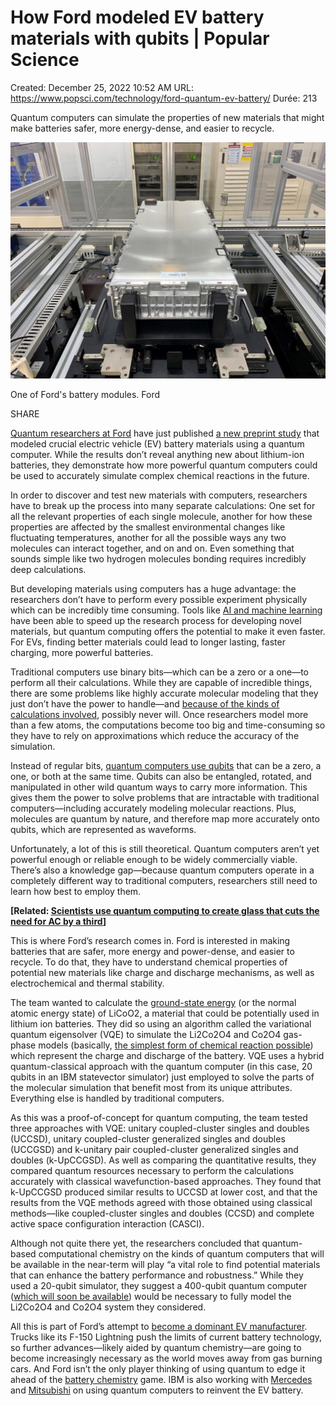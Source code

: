# How Ford modeled EV battery materials with qubits | Popular Science

Created: December 25, 2022 10:52 AM
URL: https://www.popsci.com/technology/ford-quantum-ev-battery/
Durée: 213

Quantum computers can simulate the properties of new materials that might make batteries safer, more energy-dense, and easier to recycle.

![How%20Ford%20modeled%20EV%20battery%20materials%20with%20qubits%20%204dd50181f66a4a5caf806d9073d8ff8f/Ford-battery-module.jpg](How%20Ford%20modeled%20EV%20battery%20materials%20with%20qubits%20%204dd50181f66a4a5caf806d9073d8ff8f/Ford-battery-module.jpg)

One of Ford's battery modules. Ford

SHARE

[Quantum researchers at Ford](https://assets-global.website-files.com/62b9d45fb3f64842a96c9686/6398d42e35ebfc379a1a8367_InQuanto%20Case%20Study%20-%20Ford%5B64%5D%5B87%5D.pdf) have just published [a new preprint study](https://arxiv.org/abs/2208.07977) that modeled crucial electric vehicle (EV) battery materials using a quantum computer. While the results don’t reveal anything new about lithium-ion batteries, they demonstrate how more powerful quantum computers could be used to accurately simulate complex chemical reactions in the future.

In order to discover and test new materials with computers, researchers have to break up the process into many separate calculations: One set for all the relevant properties of each single molecule, another for how these properties are affected by the smallest environmental changes like fluctuating temperatures, another for all the possible ways any two molecules can interact together, and on and on. Even something that sounds simple like two hydrogen molecules bonding requires incredibly deep calculations.

But developing materials using computers has a huge advantage: the researchers don’t have to perform every possible experiment physically which can be incredibly time consuming. Tools like [AI and machine learning](https://www.popsci.com/technology/ai-robotics-battery-design-discovery/) have been able to speed up the research process for developing novel materials, but quantum computing offers the potential to make it even faster. For EVs, finding better materials could lead to longer lasting, faster charging, more powerful batteries.

Traditional computers use binary bits—which can be a zero or a one—to perform all their calculations. While they are capable of incredible things, there are some problems like highly accurate molecular modeling that they just don’t have the power to handle—and [because of the kinds of calculations involved](https://www.scientificamerican.com/article/how-quantum-computing-could-remake-chemistry/), possibly never will. Once researchers model more than a few atoms, the computations become too big and time-consuming so they have to rely on approximations which reduce the accuracy of the simulation.

Instead of regular bits, [quantum computers use qubits](https://www.popsci.com/technology/in-photos-journey-to-the-center-of-a-quantum-computer/) that can be a zero, a one, or both at the same time. Qubits can also be entangled, rotated, and manipulated in other wild quantum ways to carry more information. This gives them the power to solve problems that are intractable with traditional computers—including accurately modeling molecular reactions. Plus, molecules are quantum by nature, and therefore map more accurately onto qubits, which are represented as waveforms.

Unfortunately, a lot of this is still theoretical. Quantum computers aren’t yet powerful enough or reliable enough to be widely commercially viable. There’s also a knowledge gap—because quantum computers operate in a completely different way to traditional computers, researchers still need to learn how best to employ them.

**[Related: [Scientists use quantum computing to create glass that cuts the need for AC by a third](https://www.popsci.com/technology/quantum-computer-heat-window-glass/)]**

This is where Ford’s research comes in. Ford is interested in making batteries that are safer, more energy and power-dense, and easier to recycle. To do that, they have to understand chemical properties of potential new materials like charge and discharge mechanisms, as well as electrochemical and thermal stability.

The team wanted to calculate the [ground-state energy](https://imagine.gsfc.nasa.gov/science/toolbox/atom.html) (or the normal atomic energy state) of LiCoO2, a material that could be potentially used in lithium ion batteries. They did so using an algorithm called the variational quantum eigensolver (VQE) to simulate the Li2Co2O4 and Co2O4 gas-phase models (basically, [the simplest form of chemical reaction possible](https://chemed.chem.purdue.edu/genchem/topicreview/bp/ch16/gas.php)) which represent the charge and discharge of the battery. VQE uses a hybrid quantum-classical approach with the quantum computer (in this case, 20 qubits in an IBM statevector simulator) just employed to solve the parts of the molecular simulation that benefit most from its unique attributes. Everything else is handled by traditional computers.

As this was a proof-of-concept for quantum computing, the team tested three approaches with VQE: unitary coupled-cluster singles and doubles (UCCSD), unitary coupled-cluster generalized singles and doubles (UCCGSD) and k-unitary pair coupled-cluster generalized singles and doubles (k-UpCCGSD). As well as comparing the quantitative results, they compared quantum resources necessary to perform the calculations accurately with classical wavefunction-based approaches. They found that k-UpCCGSD produced similar results to UCCSD at lower cost, and that the results from the VQE methods agreed with those obtained using classical methods—like coupled-cluster singles and doubles (CCSD) and complete active space configuration interaction (CASCI).

Although not quite there yet, the researchers concluded that quantum-based computational chemistry on the kinds of quantum computers that will be available in the near-term will play “a vital role to find potential materials that can enhance the battery performance and robustness.” While they used a 20-qubit simulator, they suggest a 400-qubit quantum computer ([which will soon be available](https://www.popsci.com/technology/ibm-quantum-summit-osprey/)) would be necessary to fully model the Li2Co2O4 and Co2O4 system they considered.

All this is part of Ford’s attempt to [become a dominant EV manufacturer](https://www.popsci.com/technology/ford-f-150-lightning-review/). Trucks like its F-150 Lightning push the limits of current battery technology, so further advances—likely aided by quantum chemistry—are going to become increasingly necessary as the world moves away from gas burning cars. And Ford isn’t the only player thinking of using quantum to edge it ahead of the [battery chemistry](https://www.ibm.com/blogs/research/2020/01/next-gen-lithium-sulfur-batteries/) game. IBM is also working with [Mercedes](https://www.ibm.com/case-studies/daimler/) and [Mitsubishi](https://www.ibm.com/case-studies/mitsubishi-chemical/) on using quantum computers to reinvent the EV battery.